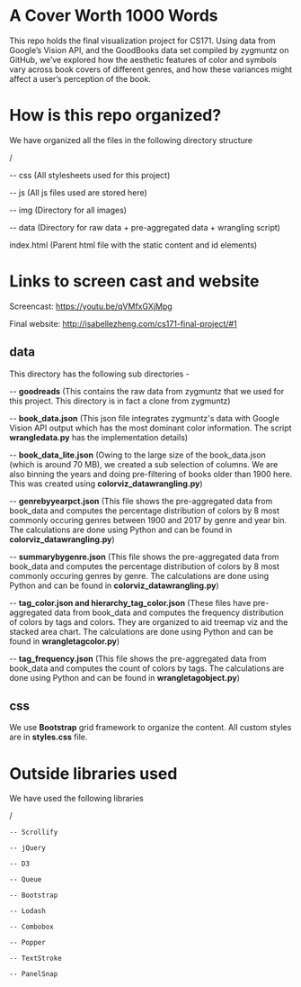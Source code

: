 # A Cover Worth 1000 Words 
This repo holds the final visualization project for CS171. Using data from Google’s Vision API, and the GoodBooks data set compiled by zygmuntz on GitHub, we’ve explored how the aesthetic features of color and symbols vary across book covers of different genres, and how these variances might affect a user’s perception of the book.

# How is this repo organized?
We have organized all the files in the following directory structure

/
  
  -- css (All stylesheets used for this project)
 
  -- js (All js files used are stored here)
  
  -- img (Directory for all images)
  
  -- data (Directory for raw data + pre-aggregated data + wrangling script)
  
index.html (Parent html file with the static content and id elements)

# Links to screen cast and website
Screencast:
https://youtu.be/qVMfxGXjMpg

Final website:
http://isabellezheng.com/cs171-final-project/#1

## data
This directory has the following sub directories -

-- **goodreads** (This contains the raw data from zygmuntz that we used for this project. This directory is in fact a clone from zygmuntz)

-- **book_data.json** (This json file integrates zygmuntz's data with Google Vision API output which has the most dominant color information. The script **wrangledata.py** has the implementation details)

-- **book_data_lite.json** (Owing to the large size of the book_data.json (which is around 70 MB), we created a sub selection of columns. We are also binning the years and doing pre-filtering of books older than 1900 here. This was created using **colorviz_datawrangling.py**)

-- **genrebyyearpct.json** (This file shows the pre-aggregated data from book_data and computes the percentage distribution of colors by 8 most commonly occuring genres between 1900 and 2017 by genre and year bin. The calculations are done using Python and can be found in **colorviz_datawrangling.py**)

-- **summarybygenre.json** (This file shows the pre-aggregated data from book_data and computes the percentage distribution of colors by 8 most commonly occuring genres by genre. The calculations are done using Python and can be found in **colorviz_datawrangling.py**)

-- **tag_color.json and hierarchy_tag_color.json** (These files have pre-aggregated data from book_data and computes the frequency distribution of colors by tags and colors. They are organized to aid treemap viz and the stacked area chart. The calculations are done using Python and can be found in **wrangletagcolor.py**)

-- **tag_frequency.json** (This file shows the pre-aggregated data from book_data and computes the count of colors by tags. The calculations are done using Python and can be found in **wrangletagobject.py**)

## css
We use **Bootstrap** grid framework to organize the content. All custom styles are in **styles.css** file.

# Outside libraries used
 We have used the following libraries 
 
 /
 
    -- Scrollify
    
    -- jQuery
    
    -- D3
    
    -- Queue
    
    -- Bootstrap
    
    -- Lodash
    
    -- Combobox
    
    -- Popper
    
    -- TextStroke
    
    -- PanelSnap
    
